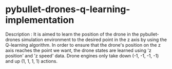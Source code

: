 # pybullet-drones-q-learning-implementation
 
Description :
It is aimed to learn the position of the drone in the pybullet-drones simulation environment to the desired point in the z axis by using the Q-learning algorithm. In order to ensure that the drone's position on the z axis reaches the point we want, the drone states are learned using 'z position' and 'z speed' data. Drone engines only take down (-1, -1, -1, -1) and up (1, 1, 1, 1) actions.
